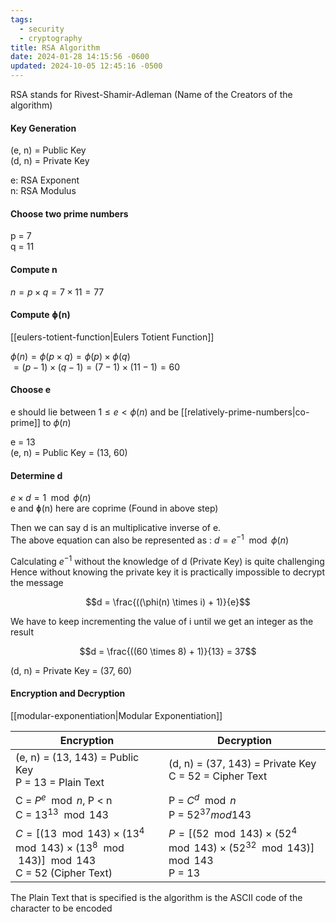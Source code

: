 ```yaml
---
tags:
  - security
  - cryptography
title: RSA Algorithm
date: 2024-01-28 14:15:56 -0600
updated: 2024-10-05 12:45:16 -0500
---
```


RSA stands for Rivest-Shamir-Adleman (Name of the Creators of the algorithm)

#### Key Generation
(e, n) = Public Key  
(d, n) = Private Key

e: RSA Exponent  
n: RSA Modulus

#### Choose two prime numbers
p = 7  
q = 11

#### Compute n
$n = p \times q = 7 \times 11 = 77$

#### Compute ɸ(n)
[[eulers-totient-function|Eulers Totient Function]]

$\phi(n) = \phi(p \times q) = \phi(p) \times \phi(q)$  
$= (p - 1) \times (q - 1) = (7 - 1) \times (11 - 1) = 60$

#### Choose e
e should lie between $1 \leq e < \phi(n)$ and be [[relatively-prime-numbers|co-prime]] to $\phi(n)$

e = 13  
(e, n) = Public Key = (13, 60)

#### Determine d
$e \times d = 1 \mod \phi(n)$  
e and ɸ(n) here are coprime (Found in above step)

Then we can say d is an multiplicative inverse of e.  
The above equation can also be represented as : $d = e^{-1} \mod \phi(n)$

Calculating $e^{-1}$ without the knowledge of d (Private Key) is quite challenging   
Hence without knowing the private key it is practically impossible to decrypt the message 

$$d = \frac{((\phi(n) \times i) + 1)}{e}$$

We have to keep incrementing the value of i until we get an integer as the result  

$$d = \frac{((60 \times 8) + 1)}{13} = 37$$

(d, n) = Private Key = (37, 60)

#### Encryption and Decryption
[[modular-exponentiation|Modular Exponentiation]]

| Encryption                                                                            | Decryption                                                                                 |
| ------------------------------------------------------------------------------------- | ------------------------------------------------------------------------------------------ |
| (e, n) = (13, 143) = Public Key<br>P = 13 = Plain Text                                    | (d, n) =  (37, 143) = Private Key<br>C = 52 = Cipher Text                                      |
| C = $P^{e} \mod n$, P < n<br>C = $13^{13} \mod 143$                                           | P = $C^d \mod n$<br>P = $52^{37} mod 143$                                                       |
| $C = [(13 \mod 143) \times (13^4 \mod 143) \times (13^8 \mod 143)] \mod 143$<br>C = 52 (Cipher Text) | $P = [(52 \mod 143) \times (52^4 \mod 143) \times (52^{32} \mod 143)] \mod 143$<br>P = 13 |

The Plain Text that is specified is the algorithm is the ASCII code of the character to be encoded
